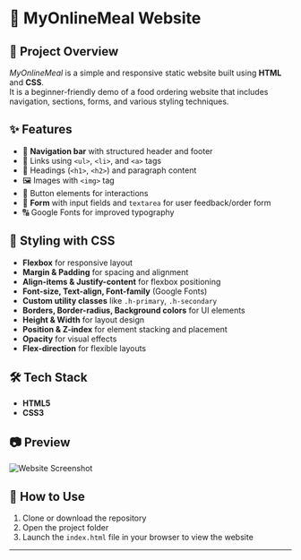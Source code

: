 # 🍴 MyOnlineMeal Website  

## 📌 Project Overview  
*MyOnlineMeal* is a simple and responsive static website built using **HTML** and **CSS**.  
It is a beginner-friendly demo of a food ordering website that includes navigation, sections, forms, and various styling techniques.  

## ✨ Features  
- 📍 **Navigation bar** with structured header and footer  
- 🔗 Links using `<ul>`, `<li>`, and `<a>` tags  
- 📝 Headings (`<h1>`, `<h2>`) and paragraph content  
- 🖼️ Images with `<img>` tag  
- 🔘 Button elements for interactions  
- 📩 **Form** with input fields and `textarea` for user feedback/order form  
- 🔠 Google Fonts for improved typography  

## 🎨 Styling with CSS  
- **Flexbox** for responsive layout  
- **Margin & Padding** for spacing and alignment  
- **Align-items & Justify-content** for flexbox positioning  
- **Font-size, Text-align, Font-family** (Google Fonts)  
- **Custom utility classes** like `.h-primary`, `.h-secondary`  
- **Borders, Border-radius, Background colors** for UI elements  
- **Height & Width** for layout design  
- **Position & Z-index** for element stacking and placement  
- **Opacity** for visual effects  
- **Flex-direction** for flexible layouts  

## 🛠️ Tech Stack  
- **HTML5**  
- **CSS3**  

## 📷 Preview  
![Website Screenshot](imgage.png)  

## 🚀 How to Use  
1. Clone or download the repository  
2. Open the project folder  
3. Launch the `index.html` file in your browser to view the website  

---
